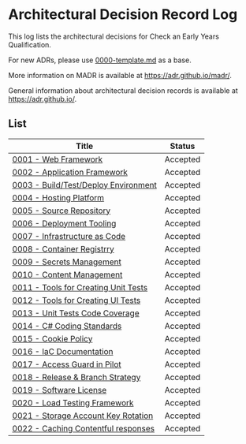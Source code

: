 # Architectural Decision Record Log

This log lists the architectural decisions for Check an Early Years Qualification.

For new ADRs, please use [0000-template.md](0000-template.md) as a base.

More information on MADR is available at <https://adr.github.io/madr/>.

General information about architectural decision records is available at <https://adr.github.io/>.

## List

| Title                                                                           | Status   |
|---------------------------------------------------------------------------------|----------|
| [0001 - Web Framework](./0001-web-framework.md)                                 | Accepted |
| [0002 - Application Framework](./0002-application-framework.md)                 | Accepted |
| [0003 - Build/Test/Deploy Environment](./0003-build-test-deploy-environment.md) | Accepted |
| [0004 - Hosting Platform](./0004-hosting-platform.md)                           | Accepted |
| [0005 - Source Repository](./0005-source-repository.md)                         | Accepted |
| [0006 - Deployment Tooling](./0006-deployment-tooling.md)                       | Accepted |
| [0007 - Infrastructure as Code](./0007-infrastructure-as-code.md)               | Accepted |
| [0008 - Container Registrry](./0008-container-registry.md)                      | Accepted |
| [0009 - Secrets Management](./0009-secrets-management.md)                       | Accepted |
| [0010 - Content Management](./0010-content-management.md)                       | Accepted |
| [0011 - Tools for Creating Unit Tests](./0011-tools-for-creating-unit-tests.md) | Accepted |
| [0012 - Tools for Creating UI Tests](./0012-tools-for-creating-ui-tests.md)     | Accepted |
| [0013 - Unit Tests Code Coverage](./0013-unit-test-coverage.md)                 | Accepted |
| [0014 - C# Coding Standards](./0014-c-sharp-coding-standards.md)                | Accepted |
| [0015 - Cookie Policy](./0015-cookie-policy.md)                                 | Accepted |
| [0016 - IaC Documentation](./0016-terraform-docs.md)                            | Accepted |
| [0017 - Access Guard in Pilot](./0017-access-guard-in-pilot.md)                 | Accepted |
| [0018 - Release & Branch Strategy](./0018-release-and-branch.md)                | Accepted |
| [0019 - Software License](./0019-license.md)                                    | Accepted |
| [0020 - Load Testing Framework](./0020-load-test-framework.md)                  | Accepted |
| [0021 - Storage Account Key Rotation](./0021-storage-account-key-rotation.md)   | Accepted |
| [0022 - Caching Contentful responses](./0022-cache.md)                          | Accepted |
